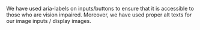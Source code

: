We have used aria-labels on inputs/buttons to ensure that it is accessible to those who are vision impaired. Moreover, we have used proper alt texts for our image inputs / display images. 
